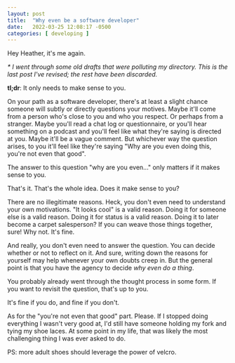 ```yaml
---
layout: post
title:  "Why even be a software developer"
date:   2022-03-25 12:08:17 -0500
categories: [ developing ]
---
```


Hey Heather, it's me again.

_\* I went through some old drafts that were polluting my directory. This is the
last post I've revised; the rest have been discarded._

**tl;dr**: It only needs to make sense to you.

On your path as a software developer, there's at least a slight chance someone
will subtly or directly questions your motives. Maybe it'll come from a person
who's close to you and who you respect. Or perhaps from a stranger. Maybe you'll
read a chat log or questionnaire, or you'll hear something on a podcast and
you'll feel like what they're saying is directed at you. Maybe it'll be a vague
comment. But whichever way the question arises, to you it'll feel like they're
saying "Why are you even doing this, you're not even that good".

The answer to this question "why are you even..." only matters if it makes sense
to you.

That's it. That's the whole idea. Does it make sense to you?

There are no illegitimate reasons. Heck, you don't even need to understand your
own motivations. "It looks cool" is a valid reason. Doing it for someone else is
a valid reason. Doing it for status is a valid reason. Doing it to later become
a carpet salesperson? If you can weave those things together, sure! Why not.
It's fine.

And really, you don't even need to answer the question. You can decide whether
or not to reflect on it. And sure, writing down the reasons for yourself may
help whenever your own doubts creep in. But the general point is that you have
the agency to decide *why even do a thing*.

You probably already went through the thought process in some form. If you want
to revisit the question, that's up to you.

It's fine if you do, and fine if you don't.

As for the "you're not even that good" part. Please. If I stopped doing
everything I wasn't very good at, I'd still have someone holding my fork and
tying my shoe laces. At some point in my life, that was likely the most
challenging thing I was ever asked to do.

PS: more adult shoes should leverage the power of velcro.

